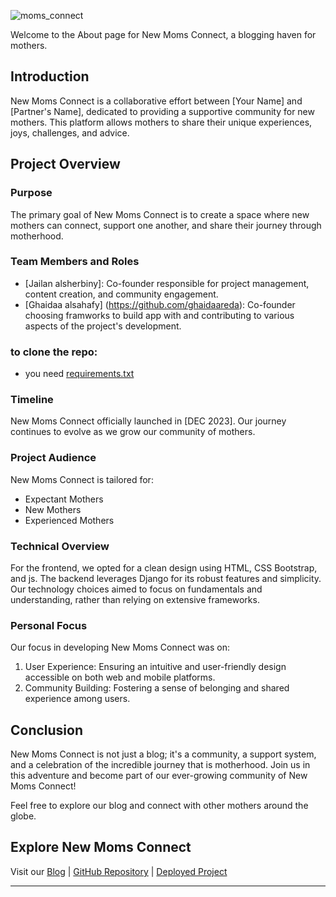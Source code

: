 ![moms_connect](https://img.pikbest.com/backgrounds/20220119/mother-baby-gynecology-woman-pink_6245648.jpg!sw800)


Welcome to the About page for New Moms Connect, a blogging haven for mothers.

## Introduction

New Moms Connect is a collaborative effort between [Your Name] and [Partner's Name], dedicated to providing a supportive community for new mothers. This platform allows mothers to share their unique experiences, joys, challenges, and advice.

## Project Overview

### Purpose

The primary goal of New Moms Connect is to create a space where new mothers can connect, support one another, and share their journey through motherhood.

### Team Members and Roles

- [Jailan alsherbiny]: Co-founder responsible for project management, content creation, and community engagement.
- [Ghaidaa alsahafy] (https://github.com/ghaidaareda): Co-founder choosing framworks to build app with and contributing to various aspects of the project's development.

### to clone the repo:
- you need  [requirements.txt](./requirements.txt)

### Timeline

New Moms Connect officially launched in [DEC 2023]. Our journey continues to evolve as we grow our community of mothers.

### Project Audience

New Moms Connect is tailored for:
- Expectant Mothers
- New Mothers
- Experienced Mothers

### Technical Overview
For the frontend, we opted for a clean design using HTML, CSS Bootstrap, and js. The backend leverages Django for its robust features and simplicity. Our technology choices aimed to focus on fundamentals and understanding, rather than relying on extensive frameworks.

### Personal Focus

Our focus in developing New Moms Connect was on:
1. User Experience: Ensuring an intuitive and user-friendly design accessible on both web and mobile platforms.
2. Community Building: Fostering a sense of belonging and shared experience among users.

## Conclusion

New Moms Connect is not just a blog; it's a community, a support system, and a celebration of the incredible journey that is motherhood. Join us in this adventure and become part of our ever-growing community of New Moms Connect!

Feel free to explore our blog and connect with other mothers around the globe.

## Explore New Moms Connect

Visit our [Blog](#) | [GitHub Repository](#) | [Deployed Project](#)

---
